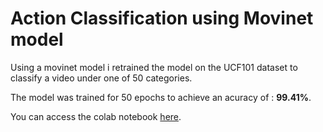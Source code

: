 # Action Classification using Movinet model

Using a movinet model i retrained the model on the UCF101 dataset to classify a video under one of 50 categories.

The model was trained for 50 epochs to achieve an acuracy of : **99.41%**. 

You can access the colab notebook [here](https://colab.research.google.com/drive/1X-Tsmty6E0RL5q6_R6T6nSFPaUSN1mWZ?usp=sharing).

